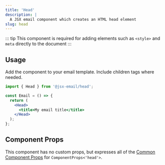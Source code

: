 ```yaml
---
title: 'Head'
description: |
  A JSX email component which creates an HTML head element
slug: head
---
```


<!--@include: @/include/header.md-->

::: tip
This component is required for adding elements such as `<style>` and `meta` directly to the document
:::

<!--@include: @/include/install.md-->

## Usage

Add the component to your email template. Include children tags where needed.

```jsx
import { Head } from '@jsx-email/head';

const Email = () => {
  return (
    <Head>
      <title>My email title</title>
    </Head>
  );
};
```

## Component Props

This component has no custom props, but expresses all of the [Common Component Props](https://react.dev/reference/react-dom/components/common) for `ComponentProps<'head'>`.
